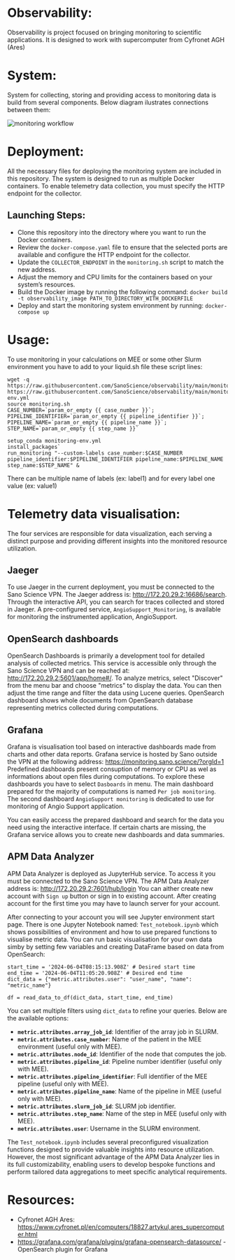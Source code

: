 # Observability:
Observability is project focused on bringing monitoring to scientific applications.
It is designed to work with supercomputer from Cyfronet AGH (Ares) 

# System:
System for collecting, storing and providing access to monitoring data is build from several components. Below diagram ilustrates connections between them:

![monitoring workflow](https://github.com/user-attachments/assets/b62096c2-37a3-48fe-9ed5-61463f4ddb08)

# Deployment:


All the necessary files for deploying the monitoring system are included in this repository. The system is designed to run as multiple Docker containers.
To enable telemetry data collection, you must specify the HTTP endpoint for the collector.

## Launching Steps:
- Clone this repository into the directory where you want to run the Docker containers.
- Review the `docker-compose.yaml` file to ensure that the selected ports are available and configure the HTTP endpoint for the collector.
- Update the `COLLECTOR_ENDPOINT` in the `monitoring.sh` script to match the new address.
- Adjust the memory and CPU limits for the containers based on your system’s resources.
- Build the Docker image by running the following command: `docker build -t observability_image PATH_TO_DIRECTORY_WITH_DOCKERFILE`
- Deploy and start the monitoring system environment by running: `docker-compose up`


# Usage:
 
To use monitoring in your calculations on MEE or some other Slurm environment you have to add to your liquid.sh file these script lines:

```
wget -q https://raw.githubusercontent.com/SanoScience/observability/main/monitoring.sh https://raw.githubusercontent.com/SanoScience/observability/main/monitoring-env.yml
source monitoring.sh
CASE_NUMBER=`param_or_empty {{ case_number }}`; PIPELINE_IDENTIFIER=`param_or_empty {{ pipeline_identifier }}`; PIPELINE_NAME=`param_or_empty {{ pipeline_name }}`; STEP_NAME=`param_or_empty {{ step_name }}`

setup_conda monitoring-env.yml
install_packages`
run_monitoring "--custom-labels case_number:$CASE_NUMBER pipeline_identifier:$PIPELINE_IDENTIFIER pipeline_name:$PIPELINE_NAME step_name:$STEP_NAME" &
```

There can be multiple name of labels (ex: label1) and for every label one value (ex: value1)

# Telemetry data visualisation:

The four services are responsible for data visualization, each serving a distinct purpose and providing different insights into the monitored resource utilization.

## Jaeger

To use Jaeger in the current deployment, you must be connected to the Sano Science VPN. The Jaeger address is: http://172.20.29.2:16686/search.
Through the interactive API, you can search for traces collected and stored in Jaeger. A pre-configured service, `AngioSupport_Monitoring`, is available for monitoring the instrumented application, AngioSupport.

## OpenSearch dashboards

OpenSearch Dashboards is primarily a development tool for detailed analysis of collected metrics. This service is accessible only through the Sano Science VPN and can be reached at: http://172.20.29.2:5601/app/home#/. To analyze metrics, select "Discover" from the menu bar and choose "metrics" to display the data. You can then adjust the time range and filter the data using Lucene queries.
OpenSearch dashboard shows whole documents from OpenSearch database representing metrics collected during computations.

## Grafana

Grafana is visualisation tool based on interactive dashboards made from charts and other data reports. 
Grafana service is hosted by Sano outside the VPN at the following address: https://monitoring.sano.science/?orgId=1
Predefined dashboards present consuption of memory or CPU as wel as informations about open files during computations. To explore these dashboards you have to select `Dasboards` in menu. The main dashboard prepared for the majority of computations is named `Per job monitoring`. The second dashboard `AngioSupport monitoring` is dedicated to use for monitoring of Angio Support application.

You can easily access the prepared dashboard and search for the data you need using the interactive interface. If certain charts are missing, the Grafana service allows you to create new dashboards and data summaries.

## APM Data Analyzer

APM Data Analyzer is deployed as JupyterHub service. To access it you must be connected to the Sano Science VPN. The APM Data Analyzer address is: http://172.20.29.2:7601/hub/login
You can aither create new account with `Sign up` button or sign in to existing account. After creating account for the first time you may have to launch server for your account.

After connecting to your account you will see Jupyter environment start page. 
There is one Jupyter Notebook named: `Test_notebook.ipynb` which shows possibilities of environment and how to use prepared functions to visualise metric data.
You can run basic visualisation for your own data simby by setting few variables and creating DataFrame based on data from OpenSearch:

```
start_time = '2024-06-04T08:15:13.908Z' # Desired start time
end_time = '2024-06-04T11:05:20.908Z' # Desired end time
dict_data = {"metric.attributes.user": "user_name", "name": "metric_name"}

df = read_data_to_df(dict_data, start_time, end_time)
```

You can set multiple filters using `dict_data` to refine your queries. Below are the available options:

- **`metric.attributes.array_job_id`**: Identifier of the array job in SLURM.
- **`metric.attributes.case_number`**: Name of the patient in the MEE environment (useful only with MEE).
- **`metric.attributes.node_id`**: Identifier of the node that computes the job.
- **`metric.attributes.pipeline_id`**: Pipeline number identifier (useful only with MEE).
- **`metric.attributes.pipeline_identifier`**: Full identifier of the MEE pipeline (useful only with MEE).
- **`metric.attributes.pipeline_name`**: Name of the pipeline in MEE (useful only with MEE).
- **`metric.attributes.slurm_job_id`**: SLURM job identifier.
- **`metric.attributes.step_name`**: Name of the step in MEE (useful only with MEE).
- **`metric.attributes.user`**: Username in the SLURM environment.

The `Test_notebook.ipynb` includes several preconfigured visualization functions designed to provide valuable insights into resource utilization. However, the most significant advantage of the APM Data Analyzer lies in its full customizability, enabling users to develop bespoke functions and perform tailored data aggregations to meet specific analytical requirements.

# Resources:
- Cyfronet AGH Ares: https://www.cyfronet.pl/en/computers/18827,artykul,ares_supercomputer.html
- https://grafana.com/grafana/plugins/grafana-opensearch-datasource/ - OpenSearch plugin for Grafana
